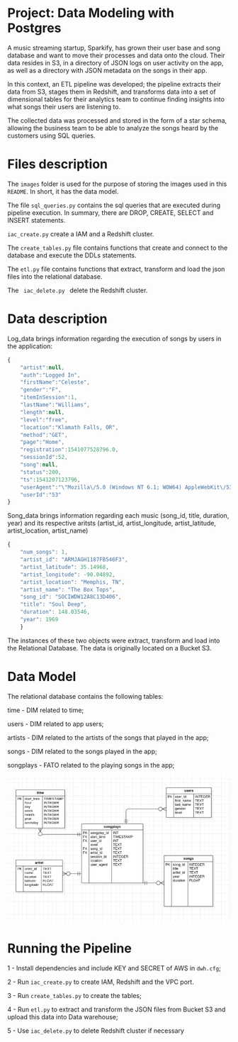 <h1> Project: Data Modeling with Postgres </h1>

A music streaming startup, Sparkify, has grown their user base and song database and want to move their processes and data onto the cloud. Their data resides in S3, in a directory of JSON logs on user activity on the app, as well as a directory with JSON metadata on the songs in their app.


In this context, an ETL pipeline was developed; the pipeline extracts their data from S3, stages them in Redshift, and transforms data into a set of dimensional tables for their analytics team to continue finding insights into what songs their users are listening to.

The collected data was processed and stored in the form of a star schema, allowing the business team to be able to analyze the songs heard by the customers using SQL queries.

<h1> Files description </h1>

The <code>images</code> folder is used for the purpose of storing the images used in this <code>README</code>. In short, it has the data model. 

The file <code>sql_queries.py</code> contains the sql queries that are executed during pipeline execution. In summary, there are DROP, CREATE, SELECT and INSERT statements.

<code>iac_create.py</code> create a IAM and a Redshift cluster.

The <code>create_tables.py</code> file contains functions that create and connect to the database and execute the DDLs statements.

The <code>etl.py</code> file contains functions that extract, transform and load the json files into the relational database.

The <code> iac_delete.py </code> delete the Redshift cluster.

<h1> Data description </h1>

Log_data brings information regarding the execution of songs by users in the application:

```javascript
{
    "artist":null,
    "auth":"Logged In",
    "firstName":"Celeste",
    "gender":"F",
    "itemInSession":1,
    "lastName":"Williams",
    "length":null,
    "level":"free",
    "location":"Klamath Falls, OR",
    "method":"GET",
    "page":"Home",
    "registration":1541077528796.0,
    "sessionId":52,
    "song":null,
    "status":200,
    "ts":1541207123796,
    "userAgent":"\"Mozilla\/5.0 (Windows NT 6.1; WOW64) AppleWebKit\/537.36 (KHTML, like Gecko) Chrome\/37.0.2062.103 Safari\/537.36\"",
    "userId":"53"
}
```
Song_data brings information regarding each music (song_id, title, duration, year) and its respective aritsts (artist_id, artist_longitude, artist_latitude, artist_location, artist_name)

```javascript
{
    "num_songs": 1,
    "artist_id": "ARMJAGH1187FB546F3",
    "artist_latitude": 35.14968,
    "artist_longitude": -90.04892,
    "artist_location": "Memphis, TN",
    "artist_name": "The Box Tops",
    "song_id": "SOCIWDW12A8C13D406",
    "title": "Soul Deep",
    "duration": 148.03546,
    "year": 1969
    }
```
The instances of these two objects were extract, transform and load into the Relational Database. The data is originally located on a Bucket S3.

<h1> Data Model </h1>

The relational database contains the following tables:

time - DIM related to time;

users - DIM related to app users;

artists - DIM related to the artists of the songs that played in the app;

songs - DIM related to the songs played in the app;

songplays - FATO related to the playing songs in the app;

![Alt text](images/entity_diagram.png "Star schema")

<h1> Running the Pipeline </h1>

1 - Install dependencies and include KEY and SECRET of AWS in <code>dwh.cfg</code>;

2 - Run <code>iac_create.py</code> to create IAM, Redshift and the VPC port.

3 - Run <code>create_tables.py</code> to create the tables;

4 - Run <code>etl.py</code> to extract and transform the JSON files from Bucket S3 and upload this data into Data warehouse;

5 - Use <code>iac_delete.py</code> to delete Redshift cluster if necessary
